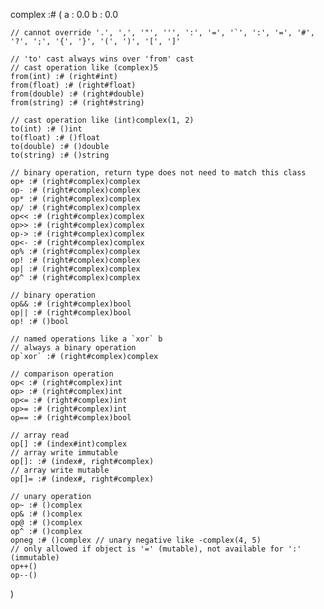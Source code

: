 complex :# (
	a : 0.0
	b : 0.0

	// cannot override '.', ',', '"', ''', ':', '=', '`', ':', '=', '#', '?', ';', '{', '}', '(', ')', '[', ']' 

	// 'to' cast always wins over 'from' cast 
	// cast operation like (complex)5
	from(int) :# (right#int)
	from(float) :# (right#float)
	from(double) :# (right#double)
	from(string) :# (right#string)

	// cast operation like (int)complex(1, 2)
	to(int) :# ()int
	to(float) :# ()float
	to(double) :# ()double
	to(string) :# ()string

	// binary operation, return type does not need to match this class
	op+ :# (right#complex)complex
	op- :# (right#complex)complex
	op* :# (right#complex)complex
	op/ :# (right#complex)complex
	op<< :# (right#complex)complex
	op>> :# (right#complex)complex
	op-> :# (right#complex)complex
	op<- :# (right#complex)complex
	op% :# (right#complex)complex
	op! :# (right#complex)complex
	op| :# (right#complex)complex
	op^ :# (right#complex)complex

	// binary operation
	op&& :# (right#complex)bool
	op|| :# (right#complex)bool
	op! :# ()bool

	// named operations like a `xor` b
	// always a binary operation
	op`xor` :# (right#complex)complex

	// comparison operation
	op< :# (right#complex)int
	op> :# (right#complex)int
	op<= :# (right#complex)int
	op>= :# (right#complex)int
	op== :# (right#complex)bool

	// array read
	op[] :# (index#int)complex
	// array write immutable
	op[]: :# (index#, right#complex)
	// array write mutable
	op[]= :# (index#, right#complex)

	// unary operation
	op~ :# ()complex
	op& :# ()complex
	op@ :# ()complex
	op^ :# ()complex
	opneg :# ()complex // unary negative like -complex(4, 5)
	// only allowed if object is '=' (mutable), not available for ':' (immutable)
	op++()
	op--()
)